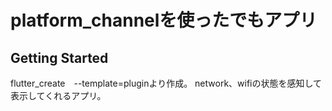 # platform_channelを使ったでもアプリ



## Getting Started
flutter_create　--template=pluginより作成。
network、wifiの状態を感知して表示してくれるアプリ。
